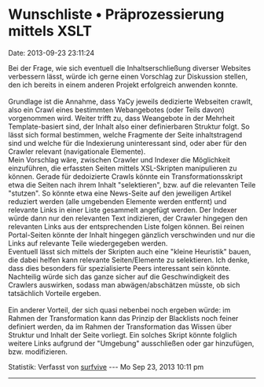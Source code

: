 Wunschliste • Präprozessierung mittels XSLT
===========================================

Date: 2013-09-23 23:11:24

Bei der Frage, wie sich eventuell die Inhaltserschließung diverser
Websites verbessern lässt, würde ich gerne einen Vorschlag zur
Diskussion stellen, den ich bereits in einem anderen Projekt erfolgreich
anwenden konnte.\
\
Grundlage ist die Annahme, dass YaCy jeweils dedizierte Webseiten
crawlt, also ein Crawl eines bestimmten Webangebotes (oder Teils davon)
vorgenommen wird. Weiter trifft zu, dass Weangebote in der Mehrheit
Template-basiert sind, der Inhalt also einer definierbaren Struktur
folgt. So lässt sich formal bestimmen, welche Fragmente der Seite
inhaltstragend sind und welche für die Indexierung uninteressant sind,
oder aber für den Crawler relevant (navigationale Elemente).\
Mein Vorschlag wäre, zwischen Crawler und Indexer die Möglichkeit
einzuführen, die erfassten Seiten mittels XSL-Skripten manipulieren zu
können. Gerade für dedoizierte Crawls könnte ein Transformationsskript
etwa die Seiten nach ihrem Inhalt \"selektieren\", bzw. auf die
relevanten Teile \"stutzen\". So könnte etwa eine News-Seite auf den
jeweiligen Artikel reduziert werden (alle umgebenden Elemente werden
entfernt) und relevante Links in einer Liste gesammelt angefügt werden.
Der Indexer würde dann nur den relevanten Text indizieren, der Crawler
hingegen den relevanten Links aus der entsprechenden Liste folgen
können. Bei reinen Portal-Seiten könnte der Inhalt hingegen gänzlich
verschwinden und nur die Links auf relevante Teile wiedergegeben
werden.\
Eventuell lässt sich mittels der Skripten auch eine \"kleine Heuristik\"
bauen, die dabei helfen kann relevante Seiten/Elemente zu selektieren.
Ich denke, dass dies besonders für spezialisierte Peers interessant sein
könnte.\
Nachteilig würde sich das ganze sicher auf die Geschwindigkeit des
Crawlers auswirken, sodass man abwägen/abschätzen müsste, ob sich
tatsächlich Vorteile ergeben.\
\
Ein anderer Vorteil, der sich quasi nebenbei noch ergeben würde: im
Rahmen der Transformation kann das Prinzip der Blacklists noch feiner
definiert werden, da im Rahmen der Transformation das Wissen über
Struktur und Inhalt der Seite vorliegt. Ein solches Skript könnte
folglich weitere Links aufgrund der \"Umgebung\" ausschließen oder gar
hinzufügen, bzw. modifizieren.

Statistik: Verfasst von
[surfvive](http://forum.yacy-websuche.de/memberlist.php?mode=viewprofile&u=8791)
--- Mo Sep 23, 2013 10:11 pm

------------------------------------------------------------------------

